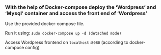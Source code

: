 ### With the help of Docker-compose deploy the ‘Wordpress’ and ‘Mysql’ container and access the front end of ‘Wordpress’

Use the provided docker-compose file.

Run it using: ``` sudo docker-compose up -d (detached mode) ```

Access Wordpress frontend on ``` localhost:8080 ``` (according to docker-compose config)
